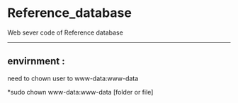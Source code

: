 # Reference_database
Web sever code of Reference database

---------------
## envirnment :

need to chown user to www-data:www-data 

*sudo chown www-data:www-data [folder or file]





